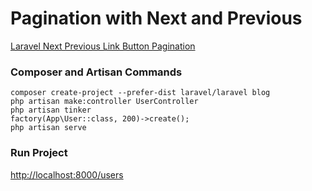 # Pagination with Next and Previous

[Laravel Next Previous Link Button Pagination](https://www.itsolutionstuff.com/post/laravel-next-previous-link-button-paginationexample.html)

### Composer and Artisan Commands
```shell script
composer create-project --prefer-dist laravel/laravel blog
php artisan make:controller UserController
php artisan tinker
factory(App\User::class, 200)->create();
php artisan serve
```

### Run Project
[http://localhost:8000/users](http://localhost:8000/users)
